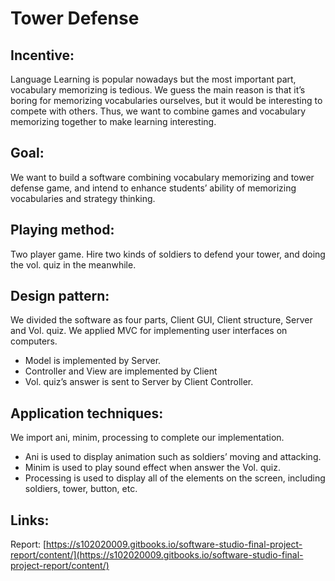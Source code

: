 # Tower Defense

## Incentive:
Language Learning is popular nowadays but the most important part, vocabulary memorizing is tedious. 
We guess the main reason is that it’s boring for memorizing vocabularies ourselves, but it would be interesting to compete with others. Thus, we want to combine games and vocabulary memorizing together to make learning interesting.

## Goal:
We want to build a software combining vocabulary memorizing and tower defense game, and intend to enhance students’ ability of
memorizing vocabularies and strategy thinking.

## Playing method:
Two player game. Hire two kinds of soldiers to defend your tower, and doing the vol. quiz in the meanwhile.

## Design pattern:
We divided the software as four parts, Client GUI, Client structure, Server and Vol. quiz. 
We applied MVC for implementing user interfaces on computers.
* Model is implemented by Server.
* Controller and View are implemented by Client
* Vol. quiz’s answer is sent to Server by Client Controller.

## Application techniques:
We import ani, minim, processing to complete our implementation.
* Ani is used to display animation such as soldiers’ moving and attacking.
* Minim is used to play sound effect when answer the Vol. quiz.
* Processing is used to display all of the elements on the screen, including soldiers, tower, button, etc.   

## Links:
Report:
[https://s102020009.gitbooks.io/software-studio-final-project-report/content/](https://s102020009.gitbooks.io/software-studio-final-project-report/content/)
